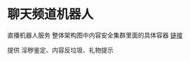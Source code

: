 # 聊天频道机器人

直播机器人服务 整体架构图中内容安全集群里面的具体容器 [链接](https://www.processon.com/view/link/5df44c60e4b051b174b32c62) 

提供  淫秽鉴定、内容反垃圾、礼物提示

